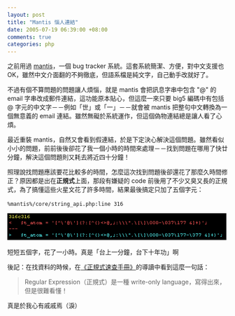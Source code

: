 ```yaml
--- 
layout: post
title: "Mantis 惱人連結"
date: 2005-07-19 06:39:00 +08:00
comments: true
categories: php
---
```


之前用過 [mantis](http://www.mantisbt.org/)，一個 bug tracker 系統。這套系統簡潔、方便，對中文支援也 OK，雖然中文介面翻的不夠徹底，但語系檔是純文字，自己動手改就好了。

不過有個不算問題的問題讓人煩惱，就是 mantis 會把訊息字串中包含 "@" 的 email 字串改成郵件連結，這功能原本貼心，但這麼一來只要 big5 編碼中有包括 @ 字元的中文字－－例如「世」或「一」－－就會被 mantis 把整句中文轉換為一個無意義的 email 連結。雖然無礙於系統運作，但這個偽物連結總是讓人看了心煩。

最近重裝 mantis，自然又會看到假連結，於是下定決心解決這個問題。雖然看似小小的問題，前前後後卻花了我一個小時的時間來處理－－找到問題在哪用了快廿分鐘，解決這個問題則又耗去將近四十分鐘！

照理說找問題應該要花比較多的時間，怎麼這次找到問題後卻還花了那麼久時間修正？原因都是出在**正規式**上面，那段有嫌疑的 code 前後用了不少又臭又長的正規式，為了搞懂這些火星文花了許多時間，結果最後搞定只加了五個字元：

`%mantis%/core/string_api.php:line 316`

![image](/images/2005/2005-07-19-mantis-patch.png)

短短五個字，花了一小時。真是「台上一分鐘，台下十年功」啊

後記：在找資料的時候，在[《正規式速查手冊》](http://www.oreilly.com.tw/product_perl.php?id=a160)的導讀中看到這麼一句話：

> Regular Expression（正規式）是一種 write-only language，寫得出來，但是很難看懂！

真是於我心有戚戚焉（淚）